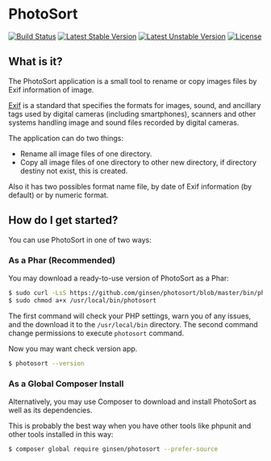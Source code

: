 PhotoSort
=========

[![Build Status](https://travis-ci.org/ginsen/photosort.svg?branch=master)](https://travis-ci.org/ginsen/photosort)
[![Latest Stable Version](https://poser.pugx.org/ginsen/photosort/v/stable.svg)](https://packagist.org/packages/ginsen/photosort)
[![Latest Unstable Version](https://poser.pugx.org/ginsen/photosort/v/unstable.svg)](https://packagist.org/packages/ginsen/photosort)
[![License](https://poser.pugx.org/ginsen/photosort/license.svg)](https://packagist.org/packages/ginsen/photosort)


What is it?
-----------
The PhotoSort application is a small tool to rename or copy images files by Exif information of image.

[Exif](http://en.wikipedia.org/wiki/Exchangeable_image_file_format) is a standard that specifies the formats for images,
sound, and ancillary tags used by digital cameras (including smartphones), scanners and other systems handling image and
sound files recorded by digital cameras.

The application can do two things:

- Rename all image files of one directory.
- Copy all image files of one directory to other new directory, if directory destiny not exist, this is created.

Also it has two possibles format name file, by date of Exif information (by default) or by numeric format.


How do I get started?
---------------------

You can use PhotoSort in one of two ways:

### As a Phar (Recommended)

You may download a ready-to-use version of PhotoSort as a Phar:

```bash
$ sudo curl -LsS https://github.com/ginsen/photosort/blob/master/bin/photosort.phar?raw=true -o /usr/local/bin/photosort
$ sudo chmod a+x /usr/local/bin/photosort
```

The first command will check your PHP settings, warn you of any issues, and the download it to the `/usr/local/bin` directory.
The second command change permissions to execute `photosort` command.

Now you may want check version app.

```bash
$ photosort --version
```

### As a Global Composer Install

Alternatively, you may use Composer to download and install PhotoSort as well as its dependencies.

This is probably the best way when you have other tools like phpunit and other tools installed in this way:

```bash
$ composer global require ginsen/photosort --prefer-source
```
